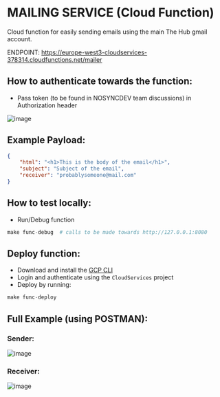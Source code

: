 # MAILING SERVICE (Cloud Function)
Cloud function for easily sending emails using the main The Hub gmail account.

ENDPOINT: https://europe-west3-cloudservices-378314.cloudfunctions.net/mailer

## How to authenticate towards the function:
* Pass token (to be found in NOSYNCDEV team discussions) in Authorization header
<img src="https://i.ibb.co/c68pKPR/image.png" alt="image" border="0">

## Example Payload:
```json
{
    "html": "<h1>This is the body of the email</h1>",
    "subject": "Subject of the email", 
    "receiver": "probablysomeone@mail.com"
}
```

## How to test locally:
* Run/Debug function 
```python
make func-debug  # calls to be made towards http://127.0.0.1:8080
```

## Deploy function:
* Download and install the [GCP CLI](https://cloud.google.com/sdk/docs/install)
* Login and authenticate using the `CloudServices` project
* Deploy by running:
```python
make func-deploy
```

## Full Example (using POSTMAN):

### Sender:
<img src="https://i.ibb.co/cxt81Dq/image.png" alt="image" border="0">

### Receiver:
<img src="https://i.ibb.co/5h01Ybj/image.png" alt="image" border="0">